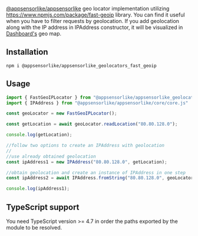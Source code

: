 [@appsensorlike/appsensorlike](https://www.npmjs.com/package/@appsensorlike/appsensorlike) 
geo locator implementation utilizing https://www.npmjs.com/package/fast-geoip library.
You can find it useful when you have to filter requests by geolocation.
If you add geolocation along with the IP address in IPAddress constructor, it will be visualized in [Dashboard's](https://www.npmjs.com/package/@appsensorlike/appsensorlike_ui_web) geo map.

Installation
---
`````
npm i @appsensorlike/appsensorlike_geolocators_fast_geoip
`````

Usage
---
`````javascript
import { FastGeoIPLocator } from "@appsensorlike/appsensorlike_geolocators_fast_geoip";
import { IPAddress } from "@appsensorlike/appsensorlike/core/core.js"

const geoLocator = new FastGeoIPLocator();

const getLocation = await geoLocator.readLocation("80.80.128.0");

console.log(getLocation);

//follow two options to create an IPAddress with geolocation
//
//use already obtained geolocation
const ipAddress1 = new IPAddress("80.80.128.0", getLocation);

//obtain geolocation and create an instance of IPAddress in one step
const ipAddress2 = await IPAddress.fromString("80.80.128.0", geoLocator);

console.log(ipAddress1);
`````

TypeScript support
---
You need TypeScript version >= 4.7 in order the paths exported by the module to be resolved.
